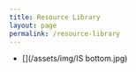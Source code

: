 ```yaml
---
title: Resource Library
layout: page
permalink: /resource-library
---
```





- [](/assets/img/IS bottom.jpg)

<!-- {% include footer.html %} -->
